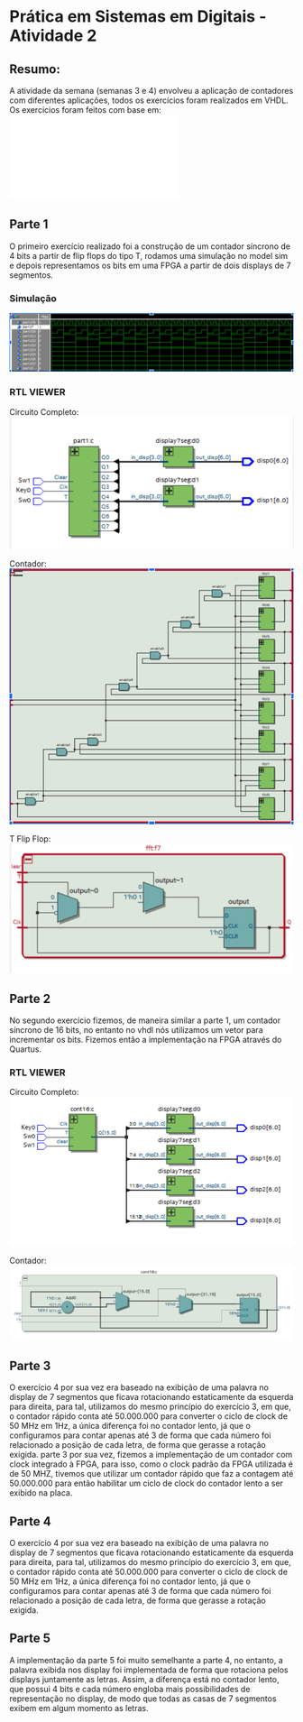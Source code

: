 # Prática em Sistemas em Digitais - Atividade 2

## Resumo:
A atividade da semana (semanas 3 e 4) envolveu a aplicação de contadores com diferentes aplicações, todos os exercícios foram realizados em VHDL.
Os exercicios foram feitos com base em: ![exercícios](lab4.pdf)
## Parte 1
O primeiro exercício realizado foi a construção de um contador síncrono de 4 bits a partir de flip flops do tipo T, rodamos uma simulação no model sim e depois representamos os bits em uma FPGA a partir de dois displays de 7 segmentos.

### Simulação 
![Part1_simulacao](Part1_simulacao.png)

### RTL VIEWER
Circuito Completo:
![Part1_RTL1](Part1_RTL1.png)

Contador:
![Part1_RTL2](Part1_RTL2.png)

T Flip Flop:
![PArt1_RTL3](PArt1_RTL3.png)


## Parte 2
No segundo exercício fizemos, de maneira similar a parte 1, um contador síncrono de 16 bits, no entanto no vhdl nós utilizamos um vetor para incrementar os bits. Fizemos então a implementação na FPGA através do Quartus.

### RTL VIEWER
Circuito Completo:
![PArt2_RTL1](PArt2_RTL1.png)

Contador:
![Part2_RTL2](Part2_RTL2.png)


## Parte 3
O exercício 4 por sua vez era baseado na exibição de uma palavra no display de 7 segmentos que  ficava rotacionando estaticamente da esquerda para direita, para tal, utilizamos do mesmo princípio do exercício 3, em que, o contador rápido conta até 50.000.000 para converter o ciclo de clock de 50 MHz em 1Hz, a única diferença foi no contador lento, já que o configuramos para contar apenas até 3 de forma que cada número foi relacionado a posição de cada letra, de forma que gerasse a rotação exigida.
parte 3 por sua vez, fizemos a implementação de um contador com clock integrado à FPGA, para isso, como o clock padrão da FPGA utilizada é de 50 MHZ, tivemos que utilizar um contador rápido que faz a contagem até 50.000.000 para então habilitar um ciclo de clock do contador lento a ser exibido na placa.

## Parte 4
O exercício 4 por sua vez era baseado na exibição de uma palavra no display de 7 segmentos que  ficava rotacionando estaticamente da esquerda para direita, para tal, utilizamos do mesmo princípio do exercício 3, em que, o contador rápido conta até 50.000.000 para converter o ciclo de clock de 50 MHz em 1Hz, a única diferença foi no contador lento, já que o configuramos para contar apenas até 3 de forma que cada número foi relacionado a posição de cada letra, de forma que gerasse a rotação exigida.

## Parte 5
A implementação da parte 5 foi muito semelhante a parte 4, no entanto, a palavra exibida nos display foi implementada de forma que rotaciona pelos displays juntamente as letras. Assim, a diferença está no contador lento, que possui 4 bits e cada número engloba mais possibilidades de representação no display, de modo que todas as casas de 7 segmentos exibem em algum momento as letras.
